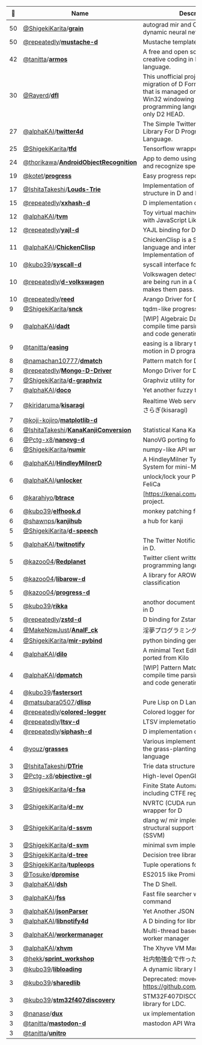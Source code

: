 |:star2: | Name | Description | 🌍|
|---|---|---|---|
|50|[@ShigekiKarita](https://github.com/ShigekiKarita)/[**grain**](https://github.com/ShigekiKarita/grain)|autograd mir and CUDA library for dynamic neural networks in D.|[:arrow_upper_right:](https://shigekikarita.github.io/grain)|
|50|[@repeatedly](https://github.com/repeatedly)/[**mustache-d**](https://github.com/repeatedly/mustache-d)|Mustache template engine for D|[:arrow_upper_right:](http://mustache.github.com/)|
|42|[@tanitta](https://github.com/tanitta)/[**armos**](https://github.com/tanitta/armos)|A free and open source library for creative coding in D programming language.||
|30|[@Rayerd](https://github.com/Rayerd)/[**dfl**](https://github.com/Rayerd/dfl)|This unofficial project for D2.x is a migration of D Forms Library (DFL) that is managed on SVN. DFL is a Win32 windowing library for the D programming language. We support only D2 HEAD.|[:arrow_upper_right:](http://wiki.dprogramming.com/Dfl/HomePage)|
|27|[@alphaKAI](https://github.com/alphaKAI)/[**twitter4d**](https://github.com/alphaKAI/twitter4d)|The Simple Twitter API Wrapper Library For D Programming Language.||
|25|[@ShigekiKarita](https://github.com/ShigekiKarita)/[**tfd**](https://github.com/ShigekiKarita/tfd)|Tensorflow wrapper for D||
|24|[@thorikawa](https://github.com/thorikawa)/[**AndroidObjectRecognition**](https://github.com/thorikawa/AndroidObjectRecognition)|App to demo using android camera and recognize specific object.||
|19|[@kotet](https://github.com/kotet)/[**progress**](https://github.com/kotet/progress)|Easy progress reporting for D||
|17|[@IshitaTakeshi](https://github.com/IshitaTakeshi)/[**Louds-Trie**](https://github.com/IshitaTakeshi/Louds-Trie)|Implementation of the Trie data structure in D and Python.||
|15|[@repeatedly](https://github.com/repeatedly)/[**xxhash-d**](https://github.com/repeatedly/xxhash-d)|D implementation of xxhash||
|12|[@alphaKAI](https://github.com/alphaKAI)/[**tvm**](https://github.com/alphaKAI/tvm)|Toy virtual machine and JIT Engine with JavaScript Like Syntax||
|12|[@repeatedly](https://github.com/repeatedly)/[**yajl-d**](https://github.com/repeatedly/yajl-d)|YAJL binding for D||
|11|[@alphaKAI](https://github.com/alphaKAI)/[**ChickenClisp**](https://github.com/alphaKAI/ChickenClisp)|ChickenClisp is a Scheme like language and interpreter. An Implementation of Orelang in D||
|10|[@kubo39](https://github.com/kubo39)/[**syscall-d**](https://github.com/kubo39/syscall-d)|syscall interface for D.|[:arrow_upper_right:](http://code.dlang.org/packages/syscall-d)|
|10|[@repeatedly](https://github.com/repeatedly)/[**d-volkswagen**](https://github.com/repeatedly/d-volkswagen)|Volkswagen detects when your tests are being run in a CI server, and makes them pass.||
|10|[@repeatedly](https://github.com/repeatedly)/[**reed**](https://github.com/repeatedly/reed)|Arango Driver for D||
|9|[@ShigekiKarita](https://github.com/ShigekiKarita)/[**snck**](https://github.com/ShigekiKarita/snck)|tqdm-like progress bar for D||
|9|[@alphaKAI](https://github.com/alphaKAI)/[**dadt**](https://github.com/alphaKAI/dadt)|[WIP] Algebraic Data Type for D,  by compile time parsing with pegged and code generating||
|9|[@tanitta](https://github.com/tanitta)/[**easing**](https://github.com/tanitta/easing)|easing is a library that add flavor to motion in D programming language.||
|8|[@namachan10777](https://github.com/namachan10777)/[**dmatch**](https://github.com/namachan10777/dmatch)|Pattern match for D Language.||
|8|[@repeatedly](https://github.com/repeatedly)/[**Mongo-D-Driver**](https://github.com/repeatedly/Mongo-D-Driver)|Mongo Driver for D|[:arrow_upper_right:](http://www.mongodb.org/)|
|7|[@ShigekiKarita](https://github.com/ShigekiKarita)/[**d-graphviz**](https://github.com/ShigekiKarita/d-graphviz)|Graphviz utility for D||
|7|[@alphaKAI](https://github.com/alphaKAI)/[**doco**](https://github.com/alphaKAI/doco)|Yet another fuzzy text selector.||
|7|[@kiridaruma](https://github.com/kiridaruma)/[**kisaragi**](https://github.com/kiridaruma/kisaragi)|Realtime Web service framework きさらぎ(kisaragi)||
|7|[@koji-kojiro](https://github.com/koji-kojiro)/[**matplotlib-d**](https://github.com/koji-kojiro/matplotlib-d)|||
|6|[@IshitaTakeshi](https://github.com/IshitaTakeshi)/[**KanaKanjiConversion**](https://github.com/IshitaTakeshi/KanaKanjiConversion)|Statistical Kana Kanji Conversion||
|6|[@Pctg-x8](https://github.com/Pctg-x8)/[**nanovg-d**](https://github.com/Pctg-x8/nanovg-d)|NanoVG porting for dlang||
|6|[@ShigekiKarita](https://github.com/ShigekiKarita)/[**numir**](https://github.com/ShigekiKarita/numir)|numpy-like API wrappers of mir||
|6|[@alphaKAI](https://github.com/alphaKAI)/[**HindleyMilnerD**](https://github.com/alphaKAI/HindleyMilnerD)|A HindleyMilner Type Inference System for mini-ML in D.||
|6|[@alphaKAI](https://github.com/alphaKAI)/[**unlocker**](https://github.com/alphaKAI/unlocker)|unlock/lock your PC by touching with FeliCa||
|6|[@karahiyo](https://github.com/karahiyo)/[**btrace**](https://github.com/karahiyo/btrace)|[https://kenai.com/projects/btrace/]'s project.||
|6|[@kubo39](https://github.com/kubo39)/[**elfhook.d**](https://github.com/kubo39/elfhook.d)|monkey patching for shared object.||
|6|[@shawnps](https://github.com/shawnps)/[**kanjihub**](https://github.com/shawnps/kanjihub)|a hub for kanji||
|5|[@ShigekiKarita](https://github.com/ShigekiKarita)/[**d-speech**](https://github.com/ShigekiKarita/d-speech)||[:arrow_upper_right:](https://shigekikarita.github.io/d-speech/dspeech.html)|
|5|[@alphaKAI](https://github.com/alphaKAI)/[**twitnotify**](https://github.com/alphaKAI/twitnotify)|The Twitter Notification tool. Written in D.||
|5|[@kazoo04](https://github.com/kazoo04)/[**Redplanet**](https://github.com/kazoo04/Redplanet)|Twitter client written in the D programming language.||
|5|[@kazoo04](https://github.com/kazoo04)/[**libarow-d**](https://github.com/kazoo04/libarow-d)|A library for AROW linear classification||
|5|[@kazoo04](https://github.com/kazoo04)/[**progress-d**](https://github.com/kazoo04/progress-d)|||
|5|[@kubo39](https://github.com/kubo39)/[**rikka**](https://github.com/kubo39/rikka)|anothor document database written in D||
|5|[@repeatedly](https://github.com/repeatedly)/[**zstd-d**](https://github.com/repeatedly/zstd-d)|D binding for Zstandard||
|4|[@MakeNowJust](https://github.com/MakeNowJust)/[**AnalF_ck**](https://github.com/MakeNowJust/AnalF_ck)|淫夢プログラミング言語||
|4|[@ShigekiKarita](https://github.com/ShigekiKarita)/[**mir-pybind**](https://github.com/ShigekiKarita/mir-pybind)|python binding generator for D||
|4|[@alphaKAI](https://github.com/alphaKAI)/[**dilo**](https://github.com/alphaKAI/dilo)|A minimal Text Editor in D Language, ported from Kilo||
|4|[@alphaKAI](https://github.com/alphaKAI)/[**dpmatch**](https://github.com/alphaKAI/dpmatch)|[WIP] Pattern Matching for D, by compile time parsing with pegged and code generating||
|4|[@kubo39](https://github.com/kubo39)/[**fastersort**](https://github.com/kubo39/fastersort)|||
|4|[@matsubara0507](https://github.com/matsubara0507)/[**dlisp**](https://github.com/matsubara0507/dlisp)|Pure Lisp on D Language||
|4|[@repeatedly](https://github.com/repeatedly)/[**colored-logger**](https://github.com/repeatedly/colored-logger)|Colored logger for TTY||
|4|[@repeatedly](https://github.com/repeatedly)/[**ltsv-d**](https://github.com/repeatedly/ltsv-d)|LTSV implemetation for D||
|4|[@repeatedly](https://github.com/repeatedly)/[**siphash-d**](https://github.com/repeatedly/siphash-d)|D implementation of SipHash||
|4|[@youz](https://github.com/youz)/[**grasses**](https://github.com/youz/grasses)|Various implementations of 'Grass' the grass-planting programming language||
|3|[@IshitaTakeshi](https://github.com/IshitaTakeshi)/[**DTrie**](https://github.com/IshitaTakeshi/DTrie)|Trie data structure in dlang||
|3|[@Pctg-x8](https://github.com/Pctg-x8)/[**objective-gl**](https://github.com/Pctg-x8/objective-gl)|High-level OpenGL Wrapper/Helper||
|3|[@ShigekiKarita](https://github.com/ShigekiKarita)/[**d-fsa**](https://github.com/ShigekiKarita/d-fsa)|Finite State Automata Library for D including CTFE regex||
|3|[@ShigekiKarita](https://github.com/ShigekiKarita)/[**d-nv**](https://github.com/ShigekiKarita/d-nv)|NVRTC (CUDA runtime compiler) wrapper for D||
|3|[@ShigekiKarita](https://github.com/ShigekiKarita)/[**d-ssvm**](https://github.com/ShigekiKarita/d-ssvm)|dlang w/ mir implementation of structural support vector machines (SSVM)||
|3|[@ShigekiKarita](https://github.com/ShigekiKarita)/[**d-svm**](https://github.com/ShigekiKarita/d-svm)|minimal svm implementation||
|3|[@ShigekiKarita](https://github.com/ShigekiKarita)/[**d-tree**](https://github.com/ShigekiKarita/d-tree)|Decision tree library for D||
|3|[@ShigekiKarita](https://github.com/ShigekiKarita)/[**tupleops**](https://github.com/ShigekiKarita/tupleops)|Tuple operations for D language||
|3|[@Tosuke](https://github.com/Tosuke)/[**dpromise**](https://github.com/Tosuke/dpromise)|ES2015 like Promises for dlang||
|3|[@alphaKAI](https://github.com/alphaKAI)/[**dsh**](https://github.com/alphaKAI/dsh)|The D Shell.||
|3|[@alphaKAI](https://github.com/alphaKAI)/[**fss**](https://github.com/alphaKAI/fss)|Fast file searcher with locate command||
|3|[@alphaKAI](https://github.com/alphaKAI)/[**jsonParser**](https://github.com/alphaKAI/jsonParser)|Yet Another JSON parser for D.||
|3|[@alphaKAI](https://github.com/alphaKAI)/[**libnotify4d**](https://github.com/alphaKAI/libnotify4d)|A D binding for libnotify||
|3|[@alphaKAI](https://github.com/alphaKAI)/[**workermanager**](https://github.com/alphaKAI/workermanager)|Multi-thread based asynchronized worker manager||
|3|[@alphaKAI](https://github.com/alphaKAI)/[**xhvm**](https://github.com/alphaKAI/xhvm)|The Xhyve VM Manager||
|3|[@hekk](https://github.com/hekk)/[**sprint_workshop**](https://github.com/hekk/sprint_workshop)|社内勉強会で作ったもの||
|3|[@kubo39](https://github.com/kubo39)/[**libloading**](https://github.com/kubo39/libloading)|A dynamic library loading library.||
|3|[@kubo39](https://github.com/kubo39)/[**sharedlib**](https://github.com/kubo39/sharedlib)|Deprecated: moved to https://github.com/kubo39/libloading ||
|3|[@kubo39](https://github.com/kubo39)/[**stm32f407discovery**](https://github.com/kubo39/stm32f407discovery)|STM32F407DISCOVERY dev board library for LDC.||
|3|[@nanase](https://github.com/nanase)/[**dux**](https://github.com/nanase/dux)|ux implementation for D||
|3|[@tanitta](https://github.com/tanitta)/[**mastodon-d**](https://github.com/tanitta/mastodon-d)|mastodon API Wrapper for dlang||
|3|[@tanitta](https://github.com/tanitta)/[**unitro**](https://github.com/tanitta/unitro)|||

